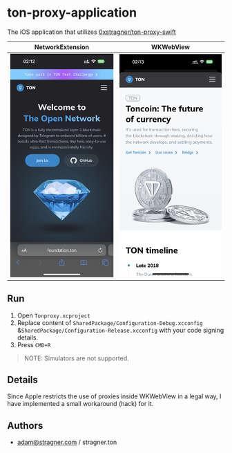 # ton-proxy-application

The iOS application that utilizes [0xstragner/ton-proxy-swift](https://github.com/0xstragner/ton-proxy-swift)

| NetworkExtension                                                                                                                                                 | WKWebView                                                                                                                                                        |
| ---------------------------------------------------------------------------------------------------------------------------------------------------------------- | ---------------------------------------------------------------------------------------------------------------------------------------------------------------- |
| <img width="242" alt="image" src="https://github.com/0xstragner/ton-proxy-application/blob/15419c467f14c4049e658ac02826a5527616370f/Screenshots/0.PNG?raw=true"> | <img width="242" alt="image" src="https://github.com/0xstragner/ton-proxy-application/blob/15419c467f14c4049e658ac02826a5527616370f/Screenshots/1.PNG?raw=true"> |

## Run

1. Open `Tonproxy.xcproject`
2. Replace content of `SharedPackage/Configuration-Debug.xcconfig` &`SharedPackage/Configuration-Release.xcconfig` with your code signing details.
3. Press `CMD+R`

> NOTE: Simulators are not supported.

## Details

Since Apple restricts the use of proxies inside WKWebView in a legal way, I have implemented a small workaround (hack) for it.

## Authors

- adam@stragner.com / stragner.ton
